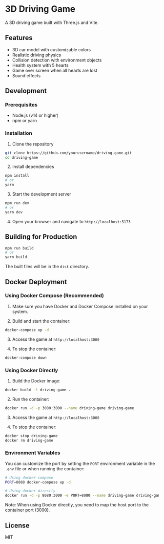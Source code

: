 # 3D Driving Game

A 3D driving game built with Three.js and Vite.

## Features

- 3D car model with customizable colors
- Realistic driving physics
- Collision detection with environment objects
- Health system with 5 hearts
- Game over screen when all hearts are lost
- Sound effects

## Development

### Prerequisites

- Node.js (v14 or higher)
- npm or yarn

### Installation

1. Clone the repository

```bash
git clone https://github.com/yourusername/driving-game.git
cd driving-game
```

2. Install dependencies

```bash
npm install
# or
yarn
```

3. Start the development server

```bash
npm run dev
# or
yarn dev
```

4. Open your browser and navigate to `http://localhost:5173`

## Building for Production

```bash
npm run build
# or
yarn build
```

The built files will be in the `dist` directory.

## Docker Deployment

### Using Docker Compose (Recommended)

1. Make sure you have Docker and Docker Compose installed on your system.

2. Build and start the container:

```bash
docker-compose up -d
```

3. Access the game at `http://localhost:3000`

4. To stop the container:

```bash
docker-compose down
```

### Using Docker Directly

1. Build the Docker image:

```bash
docker build -t driving-game .
```

2. Run the container:

```bash
docker run -d -p 3000:3000 --name driving-game driving-game
```

3. Access the game at `http://localhost:3000`

4. To stop the container:

```bash
docker stop driving-game
docker rm driving-game
```

### Environment Variables

You can customize the port by setting the `PORT` environment variable in the `.env` file or when running the container:

```bash
# Using docker-compose
PORT=8080 docker-compose up -d

# Using docker directly
docker run -d -p 8080:3000 -e PORT=8080 --name driving-game driving-game
```

Note: When using Docker directly, you need to map the host port to the container port (3000).

## License

MIT
